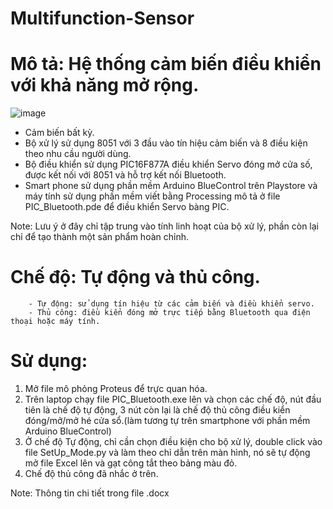 # Multifunction-Sensor
# Mô tả: Hệ thống cảm biến điều khiển với khả năng mở rộng.
![image](https://user-images.githubusercontent.com/84069686/117951840-c2a6fd00-b33e-11eb-8440-7b62349a1d02.png)
* Cảm biến bất kỳ.
* Bộ xử lý sử dụng 8051 với 3 đầu vào tín hiệu cảm biến và 8 điều kiện theo nhu cầu người dùng.
* Bộ điều khiển sử dụng PIC16F877A điều khiển Servo đóng mở cửa số, được kết nối với 8051 và hỗ trợ kết nối Bluetooth.
* Smart phone sử dụng phần mềm Arduino BlueControl trên Playstore và máy tính sử dụng phần mềm viết bằng Processing mô tả ở file PIC_Bluetooth.pde để điều khiển Servo bàng PIC.

Note: Lưu ý ở đây chỉ tập trung vào tính linh hoạt của bộ xử lý, phần còn lại chỉ để tạo thành một sản phẩm hoàn chỉnh.

# Chế độ: Tự động và thủ công.
        - Tự động: sử dụng tín hiệu từ các cảm biến và điều khiển servo.
        - Thủ công: điều kiển đóng mở trực tiếp bằng Bluetooth qua điện thoại hoặc máy tính.
# Sử dụng:
1. Mở file mô phỏng Proteus để trực quan hóa.
2. Trên laptop chạy file PIC_Bluetooth.exe lên và chọn các chế độ, nút đầu tiên là chế độ tự động, 3 nút còn lại là chế độ thủ công điều kiển đóng/mở/mở hé cửa sổ.(làm tương tự trên smartphone với phần mềm Arduino BlueControl)
3. Ở chế độ Tự động, chỉ cần chọn điều kiện cho bộ xử lý, double click vào file SetUp_Mode.py và làm theo chỉ dẫn trên màn hình, nó sẽ tự động mở file Excel lên và gạt công tắt theo bảng màu đỏ.
4. Chế độ thủ công đã nhắc ở trên.


Note: Thông tin chi tiết trong file .docx  

